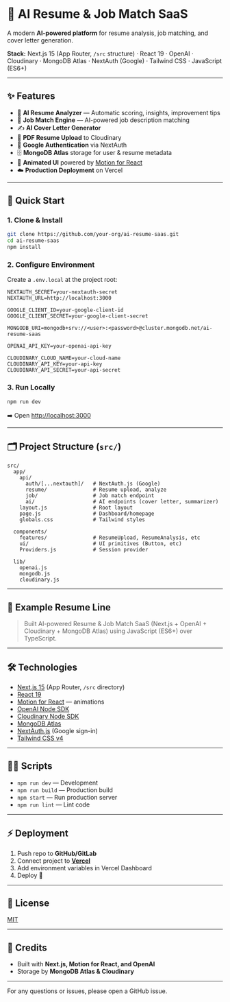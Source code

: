 
# 🚀 AI Resume & Job Match SaaS

A modern **AI-powered platform** for resume analysis, job matching, and cover letter generation.  

**Stack:** Next.js 15 (App Router, `/src` structure) · React 19 · OpenAI · Cloudinary · MongoDB Atlas · NextAuth (Google) · Tailwind CSS · JavaScript (ES6+)

---

## ✨ Features

- 🔎 **AI Resume Analyzer** — Automatic scoring, insights, improvement tips  
- 🎯 **Job Match Engine** — AI-powered job description matching  
- ✍️ **AI Cover Letter Generator**  
- 📄 **PDF Resume Upload** to Cloudinary  
- 🔐 **Google Authentication** via NextAuth  
- 🗄️ **MongoDB Atlas** storage for user & resume metadata  
- 🎨 **Animated UI** powered by [Motion for React](https://motion.dev/docs/react)  
- ☁️ **Production Deployment** on Vercel  

---

## 🚀 Quick Start

### 1. Clone & Install
```bash
git clone https://github.com/your-org/ai-resume-saas.git
cd ai-resume-saas
npm install
````

### 2. Configure Environment

Create a `.env.local` at the project root:

```env
NEXTAUTH_SECRET=your-nextauth-secret
NEXTAUTH_URL=http://localhost:3000

GOOGLE_CLIENT_ID=your-google-client-id
GOOGLE_CLIENT_SECRET=your-google-client-secret

MONGODB_URI=mongodb+srv://<user>:<password>@cluster.mongodb.net/ai-resume-saas

OPENAI_API_KEY=your-openai-api-key

CLOUDINARY_CLOUD_NAME=your-cloud-name
CLOUDINARY_API_KEY=your-api-key
CLOUDINARY_API_SECRET=your-api-secret
```

### 3. Run Locally

```bash
npm run dev
```

➡️ Open [http://localhost:3000](http://localhost:3000)

---

## 🗂️ Project Structure (`src/`)

```
src/
  app/
    api/
      auth/[...nextauth]/   # NextAuth.js (Google)
      resume/               # Resume upload, analyze
      job/                  # Job match endpoint
      ai/                   # AI endpoints (cover letter, summarizer)
    layout.js               # Root layout
    page.js                 # Dashboard/homepage
    globals.css             # Tailwind styles

  components/
    features/               # ResumeUpload, ResumeAnalysis, etc
    ui/                     # UI primitives (Button, etc)
    Providers.js            # Session provider

  lib/
    openai.js
    mongodb.js
    cloudinary.js
```

---

## 📝 Example Resume Line

> Built AI-powered Resume & Job Match SaaS (Next.js + OpenAI + Cloudinary + MongoDB Atlas) using JavaScript (ES6+) over TypeScript.

---

## 🛠️ Technologies

* [Next.js 15](https://nextjs.org/) (App Router, `/src` directory)
* [React 19](https://react.dev/)
* [Motion for React](https://motion.dev/docs/react) — animations
* [OpenAI Node SDK](https://www.npmjs.com/package/openai)
* [Cloudinary Node SDK](https://cloudinary.com/documentation/node_image_and_video_upload)
* [MongoDB Atlas](https://www.mongodb.com/atlas)
* [NextAuth.js](https://next-auth.js.org/) (Google sign-in)
* [Tailwind CSS v4](https://tailwindcss.com/)

---

## 🧑‍💻 Scripts

* `npm run dev` — Development
* `npm run build` — Production build
* `npm start` — Run production server
* `npm run lint` — Lint code

---

## ⚡ Deployment

1. Push repo to **GitHub/GitLab**
2. Connect project to **[Vercel](https://vercel.com/docs/frameworks/full-stack/nextjs)**
3. Add environment variables in Vercel Dashboard
4. Deploy 🚀

---

## 📄 License

[MIT](LICENSE)

---

## 🙏 Credits

* Built with **Next.js, Motion for React, and OpenAI**
* Storage by **MongoDB Atlas & Cloudinary**

---

For any questions or issues, please open a GitHub issue.

```

